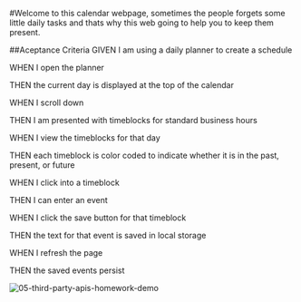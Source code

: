 #Welcome  to this calendar webpage, sometimes the people forgets some little daily tasks 
and thats why this web going to help you to keep them present.

##Aceptance Criteria
GIVEN I am using a daily planner to create a schedule

WHEN I open the planner

THEN the current day is displayed at the top of the calendar

WHEN I scroll down

THEN I am presented with timeblocks for standard business hours

WHEN I view the timeblocks for that day

THEN each timeblock is color coded to indicate whether it is in the past, present, or future

WHEN I click into a timeblock

THEN I can enter an event

WHEN I click the save button for that timeblock

THEN the text for that event is saved in local storage

WHEN I refresh the page

THEN the saved events persist

![05-third-party-apis-homework-demo](https://user-images.githubusercontent.com/99717300/162121159-e86eb0c1-f1b9-4425-9ddd-2293a25e9f9d.gif)

